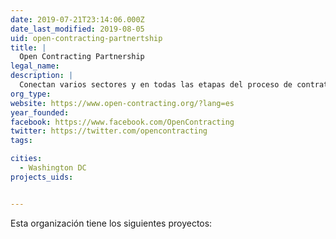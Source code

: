 ```yaml
---
date: 2019-07-21T23:14:06.000Z
date_last_modified: 2019-08-05
uid: open-contracting-partnertship
title: |
  Open Contracting Partnership
legal_name: 
description: |
  Conectan varios sectores y en todas las etapas del proceso de contratación para ayudar a que los gobiernos ahorren tiempo y dinero, entreguen bienes y servicios de mejor calidad a los ciudadanos, prevengan la corrupción y creen un mejor ambiente de negocios para todos.
org_type: 
website: https://www.open-contracting.org/?lang=es
year_founded: 
facebook: https://www.facebook.com/OpenContracting
twitter: https://twitter.com/opencontracting
tags:

cities: 
  - Washington DC
projects_uids:


---
```


Esta organización tiene los siguientes proyectos:


